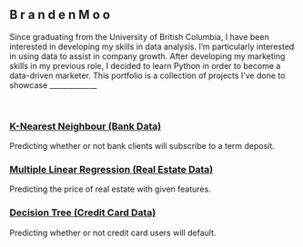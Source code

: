 ## B r a n d e n  M o o

Since graduating from the University of British Columbia, I have been interested in developing my skills in data analysis. I’m particularly interested in using data to assist in company growth. After developing my marketing skills in my previous role, I decided to learn Python in order to become a data-driven marketer. This portfolio is a collection of projects I’ve done to showcase _____________ 

<br>


### [K-Nearest Neighbour (Bank Data)](https://brandenmoo.github.io/KNN-bank/)
Predicting whether or not bank clients will subscribe to a term deposit. 

### [Multiple Linear Regression (Real Estate Data)](https://brandenmoo.github.io/LinearRegressionRealEstate/)
Predicting the price of real estate with given features.

### [Decision Tree (Credit Card Data)](https://brandenmoo.github.io/DecisionTreeDefault/)
Predicting whether or not credit card users will default.







